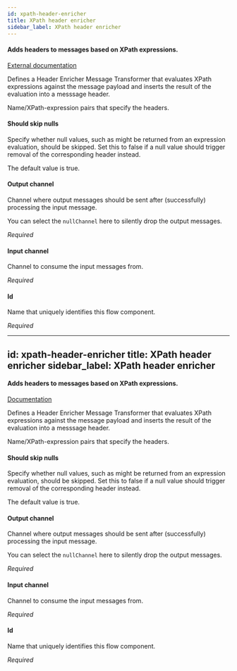 ```yaml
---
id: xpath-header-enricher
title: XPath header enricher
sidebar_label: XPath header enricher
---
```

#### Adds headers to messages based on XPath expressions. 
<a href="https://docs.spring.io/spring-integration/docs/4.3.x/reference/html/messaging-transformation-chapter.html#header-enricher" target="_blank">External documentation</a>

Defines a Header Enricher Message Transformer that evaluates XPath expressions against the message payload and inserts the result of the evaluation into a messsage header.


Name/XPath-expression pairs that specify the headers.

#### Should skip nulls
Specify whether null values, such as might be returned from an expression evaluation, should be skipped. 
Set this to false if a null value should trigger removal of the corresponding header instead.

The default value is true. 

#### Output channel
Channel where output messages should be sent after (successfully) processing the input message.

You can select the <code>nullChannel</code> here to silently drop the output messages.

<i>Required</i>

#### Input channel
Channel to consume the input messages from.

<i>Required</i>

#### Id
Name that uniquely identifies this flow component.

<i>Required</i>

---
id: xpath-header-enricher
title: XPath header enricher
sidebar_label: XPath header enricher
---
#### Adds headers to messages based on XPath expressions. 
<a href="http://docs.spring.io/spring-integration/docs/2.1.x/reference/html/messaging-transformation-chapter.html#header-enricher" target="_blank">Documentation</a>

Defines a Header Enricher Message Transformer that evaluates XPath expressions against the message payload and inserts the result of the evaluation into a messsage header.


Name/XPath-expression pairs that specify the headers.

#### Should skip nulls
Specify whether null values, such as might be returned from an expression evaluation, should be skipped. 
Set this to false if a null value should trigger removal of the corresponding header instead.

The default value is true. 

#### Output channel
Channel where output messages should be sent after (successfully) processing the input message.

You can select the <code>nullChannel</code> here to silently drop the output messages.

<i>Required</i>

#### Input channel
Channel to consume the input messages from.

<i>Required</i>

#### Id
Name that uniquely identifies this flow component.

<i>Required</i>

